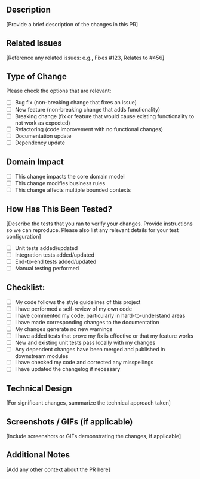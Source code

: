 ## Description

[Provide a brief description of the changes in this PR]

## Related Issues

[Reference any related issues: e.g., Fixes #123, Relates to #456]

## Type of Change

Please check the options that are relevant:

- [ ] Bug fix (non-breaking change that fixes an issue)
- [ ] New feature (non-breaking change that adds functionality)
- [ ] Breaking change (fix or feature that would cause existing functionality to not work as expected)
- [ ] Refactoring (code improvement with no functional changes)
- [ ] Documentation update
- [ ] Dependency update

## Domain Impact

- [ ] This change impacts the core domain model
- [ ] This change modifies business rules
- [ ] This change affects multiple bounded contexts

## How Has This Been Tested?

[Describe the tests that you ran to verify your changes. Provide instructions so we can reproduce. Please also list any relevant details for your test configuration]

- [ ] Unit tests added/updated
- [ ] Integration tests added/updated
- [ ] End-to-end tests added/updated
- [ ] Manual testing performed

## Checklist:

- [ ] My code follows the style guidelines of this project
- [ ] I have performed a self-review of my own code
- [ ] I have commented my code, particularly in hard-to-understand areas
- [ ] I have made corresponding changes to the documentation
- [ ] My changes generate no new warnings
- [ ] I have added tests that prove my fix is effective or that my feature works
- [ ] New and existing unit tests pass locally with my changes
- [ ] Any dependent changes have been merged and published in downstream modules
- [ ] I have checked my code and corrected any misspellings
- [ ] I have updated the changelog if necessary

## Technical Design

[For significant changes, summarize the technical approach taken]

## Screenshots / GIFs (if applicable)

[Include screenshots or GIFs demonstrating the changes, if applicable]

## Additional Notes

[Add any other context about the PR here] 